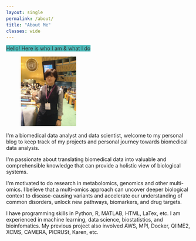 ```yaml
---
layout: single
permalink: /about/
title: "About Me"
classes: wide
---
```

<mark style="background-color:#1faaaa;opacity:0.8;">Hello! Here is who I am & what I do</mark>

<figure style="width: 30%" class="align-right">
  <img src="/assets/images/me.JPG" alt="">
</figure>
I'm a biomedical data analyst and data scientist, welcome to my personal blog to keep track of my projects and personal journey towards biomedical data analysis.

I'm passionate about translating biomedical data into valuable and comprehensible knowledge that can provide a holistic view of biological systems.

I'm motivated to do research in metabolomics, genomics and other multi-omics. I believe that a multi-omics approach can uncover deeper biological context to disease-causing variants and accelerate our understanding of common disorders,
unlock new pathways, biomarkers, and drug targets.

I have programming skills in Python, R, MATLAB, HTML, LaTex, etc. I am experienced in machine learning, data science, biostatistics, and bioinfomatics. My previous project also involved AWS, MPI, Docker, QIIME2, XCMS, CAMERA, PICRUSt, Karen, etc.
